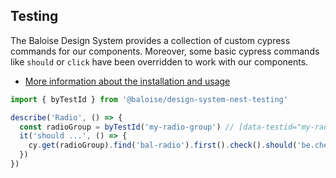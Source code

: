 ## Testing

The Baloise Design System provides a collection of custom cypress commands for our components. Moreover, some basic cypress commands like `should` or `click` have been overridden to work with our components.

- [More information about the installation and usage](/components/tooling/testing.html)

<!-- START: human documentation -->

```typescript
import { byTestId } from '@baloise/design-system-nest-testing'

describe('Radio', () => {
  const radioGroup = byTestId('my-radio-group') // [data-testid="my-radio-group"]
  it('should ...', () => {
    cy.get(radioGroup).find('bal-radio').first().check().should('be.checked')
  })
})
```

<!-- END: human documentation -->
